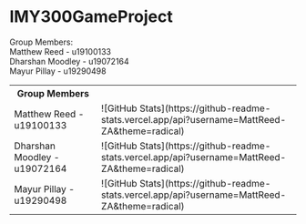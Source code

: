 # IMY300GameProject

Group Members: <br/> 
Matthew Reed - u19100133  <br/>
Dharshan Moodley - u19072164 <br/>
Mayur Pillay - u19290498 <br/>

<table>
  <tr><th>Group Members</th></tr>
  <tr>
    <td>Matthew Reed - u19100133</td>
    <td>![GitHub Stats](https://github-readme-stats.vercel.app/api?username=MattReed-ZA&theme=radical)</td>
  </tr>
  <tr>
    <td>Dharshan Moodley - u19072164</td>
    <td>![GitHub Stats](https://github-readme-stats.vercel.app/api?username=MattReed-ZA&theme=radical)</td>
  </tr>
  <tr>
    <td>Mayur Pillay - u19290498</td>
    <td>![GitHub Stats](https://github-readme-stats.vercel.app/api?username=MattReed-ZA&theme=radical)</td>
  </tr>
</table>
